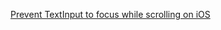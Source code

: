 [Prevent TextInput to focus while scrolling on iOS](https://stackoverflow.com/questions/38885599/prevent-textinput-to-focus-while-scrolling-on-ios)
